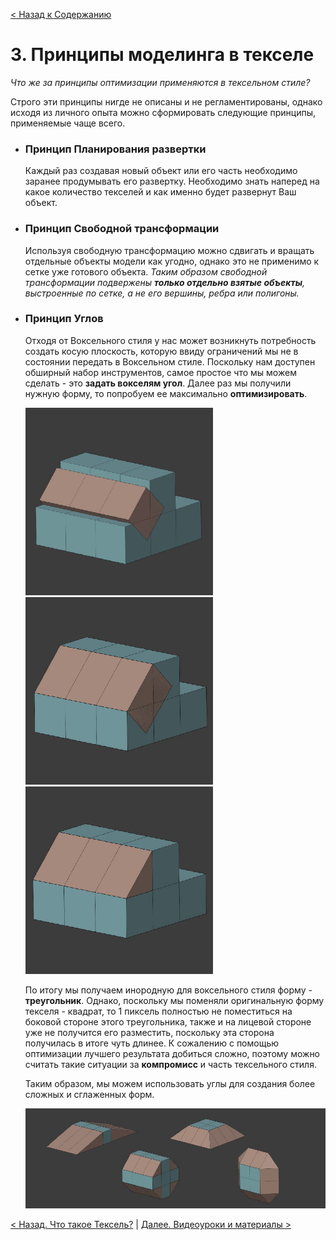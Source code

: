 [< Назад к Содержанию](../Texel-Modeling-2.0-RU.md)
# 3. Принципы моделинга в текселе

_Что же за принципы оптимизации применяются в тексельном стиле?_

Строго эти принципы нигде не описаны и не регламентированы, однако исходя из личного опыта можно сформировать следующие принципы, применяемые чаще всего.

- ### Принцип Планирования развертки
    Каждый раз создавая новый объект или его часть необходимо заранее продумывать его развертку. Необходимо знать наперед на какое количество текселей и как именно будет развернут Ваш объект.
- ### Принцип Свободной трансформации
    Используя свободную трансформацию можно сдвигать и вращать отдельные объекты модели как угодно, однако это не применимо к сетке уже готового объекта. _Таким образом свободной трансформации подвержены **только отдельно взятые объекты**, выстроенные по сетке, а не его вершины, ребра или полигоны._
- ### Принцип Углов
    Отходя от Воксельного стиля у нас может возникнуть потребность создать косую плоскость, которую ввиду ограничений мы не в состоянии передать в Воксельном стиле. Поскольку нам доступен обширный набор инструментов, самое простое что мы можем сделать - это **задать вокселям угол**. Далее раз мы получили нужную форму, то попробуем ее максимально **оптимизировать**.
    
    <img src="../images/texel_basics_1.jpg" width="300" height="300" />
    <img src="../images/texel_basics_2.jpg" width="300" height="300" />
    <img src="../images/texel_basics_3.jpg" width="300" height="300" />
    
    По итогу мы получаем инородную для воксельного стиля форму - **треугольник**. Однако, поскольку мы поменяли оригинальную форму текселя - квадрат, то 1 пиксель полностью не поместиться на боковой стороне этого треугольника, также и на лицевой стороне уже не получится его разместить, поскольку эта сторона получилась в итоге чуть длинее. К сожалению с помощью оптимизации лучшего результата добиться сложно, поэтому можно считать такие ситуации за **компромисс** и часть тексельного стиля. 
    
    Таким образом, мы можем использовать углы для создания более сложных и сглаженных форм. 
    
    ![](../images/texel_basics_4.jpg)

[< Назад. Что такое Тексель?](what_is_texel.md) | [Далее. Видеоуроки и материалы >](basic_tutorials.md)

